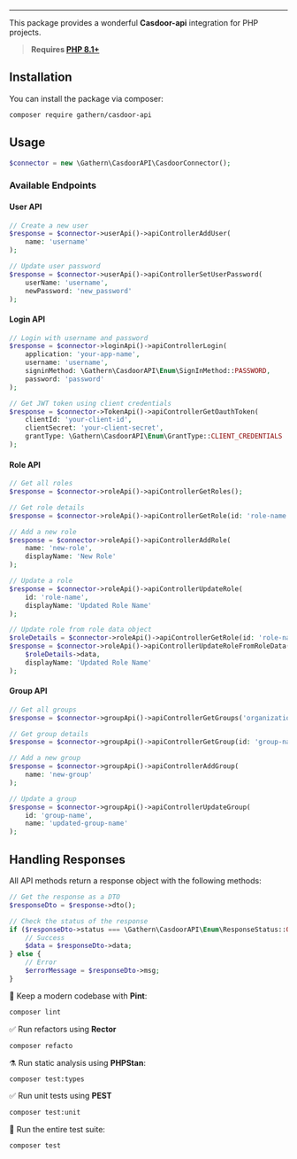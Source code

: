 ------
This package provides a wonderful **Casdoor-api** integration for PHP projects.

> **Requires [PHP 8.1+](https://php.net/releases/)**

## Installation

You can install the package via composer:

```bash
composer require gathern/casdoor-api
```

## Usage

```php
$connector = new \Gathern\CasdoorAPI\CasdoorConnector();
```

### Available Endpoints

#### User API

```php
// Create a new user
$response = $connector->userApi()->apiControllerAddUser(
    name: 'username'
);

// Update user password
$response = $connector->userApi()->apiControllerSetUserPassword(
    userName: 'username',
    newPassword: 'new_password'
);
```

#### Login API

```php
// Login with username and password
$response = $connector->loginApi()->apiControllerLogin(
    application: 'your-app-name',
    username: 'username',
    signinMethod: \Gathern\CasdoorAPI\Enum\SignInMethod::PASSWORD,
    password: 'password'
);

// Get JWT token using client credentials
$response = $connector->TokenApi()->apiControllerGetOauthToken(
    clientId: 'your-client-id',
    clientSecret: 'your-client-secret',
    grantType: \Gathern\CasdoorAPI\Enum\GrantType::CLIENT_CREDENTIALS
);
```

#### Role API

```php
// Get all roles
$response = $connector->roleApi()->apiControllerGetRoles();

// Get role details
$response = $connector->roleApi()->apiControllerGetRole(id: 'role-name');

// Add a new role
$response = $connector->roleApi()->apiControllerAddRole(
    name: 'new-role',
    displayName: 'New Role'
);

// Update a role
$response = $connector->roleApi()->apiControllerUpdateRole(
    id: 'role-name',
    displayName: 'Updated Role Name'
);

// Update role from role data object
$roleDetails = $connector->roleApi()->apiControllerGetRole(id: 'role-name')->dto();
$response = $connector->roleApi()->apiControllerUpdateRoleFromRoleData(
    $roleDetails->data,
    displayName: 'Updated Role Name'
);
```

#### Group API

```php
// Get all groups
$response = $connector->groupApi()->apiControllerGetGroups('organization-name');

// Get group details
$response = $connector->groupApi()->apiControllerGetGroup(id: 'group-name');

// Add a new group
$response = $connector->groupApi()->apiControllerAddGroup(
    name: 'new-group'
);

// Update a group
$response = $connector->groupApi()->apiControllerUpdateGroup(
    id: 'group-name',
    name: 'updated-group-name'
);
```

## Handling Responses

All API methods return a response object with the following methods:

```php
// Get the response as a DTO
$responseDto = $response->dto();

// Check the status of the response
if ($responseDto->status === \Gathern\CasdoorAPI\Enum\ResponseStatus::OK) {
    // Success
    $data = $responseDto->data;
} else {
    // Error
    $errorMessage = $responseDto->msg;
}
```

🧹 Keep a modern codebase with **Pint**:
```bash
composer lint
```

✅ Run refactors using **Rector**
```bash
composer refacto
```

⚗️ Run static analysis using **PHPStan**:
```bash
composer test:types
```

✅ Run unit tests using **PEST**
```bash
composer test:unit
```

🚀 Run the entire test suite:
```bash
composer test
```
